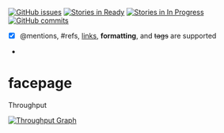 [![GitHub issues](https://img.shields.io/github/issues/joanaz/facepage.svg?style=plastic)]()
[![Stories in Ready](https://badge.waffle.io/joanaz/facepage.svg?label=ready&title=Ready)](https://waffle.io/joanaz/facepage)
[![Stories in In Progress](https://badge.waffle.io/joanaz/facepage.svg?label=In%20Progress&title=In%20Progress)](http://waffle.io/joanaz/facepage) 
[![GitHub commits](https://img.shields.io/github/commits-since/joanaz/facepage/0.0.1.svg?style=plastic)]()

- [x] @mentions, #refs, [links](), **formatting**, and <del>tags</del> are supported
- 
# facepage

Throughput

[![Throughput Graph](https://graphs.waffle.io/joanaz/facepage/throughput.svg)](https://waffle.io/joanaz/facepage/metrics) 




